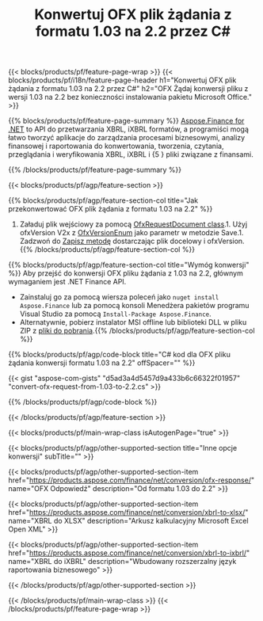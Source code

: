 ﻿---
title: Konwertuj OFX plik żądania z formatu 1.03 na 2.2 przez C#
description: Przykładowy kod dla OFX pliku żądania od 1,03 do 2,2 C# konwersji. Użyj API przykładowego kodu do zbiorczej OFX konwersji żądań w .NET aplikacjach. 
url: /pl/net/conversion/ofx-request/
family: finance
platformtag: net
feature: conversion
informat: OFX Request 1.03
outformat: OFX Request 2.2
otherformats: OFX Response
---
{{< blocks/products/pf/feature-page-wrap >}}
{{< blocks/products/pf/i18n/feature-page-header h1="Konwertuj OFX plik żądania z formatu 1.03 na 2.2 przez C#" h2="OFX Żądaj konwersji pliku z wersji 1.03 na 2.2 bez konieczności instalowania pakietu Microsoft Office." >}}

{{% blocks/products/pf/feature-page-summary %}}
[Aspose.Finance for .NET](https://products.aspose.com/finance/net/) to API do przetwarzania XBRL, iXBRL formatów, a programiści mogą łatwo tworzyć aplikacje do zarządzania procesami biznesowymi, analizy finansowej i raportowania do konwertowania, tworzenia, czytania, przeglądania i weryfikowania XBRL, iXBRL i {5 } pliki związane z finansami. 

{{% /blocks/products/pf/feature-page-summary %}}

{{< blocks/products/pf/agp/feature-section >}}

{{% blocks/products/pf/agp/feature-section-col title="Jak przekonwertować OFX plik żądania z formatu 1.03 na 2.2" %}}
1. Załaduj plik wejściowy za pomocą [OfxRequestDocument class](https://apireference.aspose.com/finance/net/aspose.finance.ofx/ofxrequestdocument).1. Użyj ofxVersion V2x z [OfxVersionEnum](https://apireference.aspose.com/finance/net/aspose.finance.ofx/ofxversionenum) jako parametr w metodzie Save.1. Zadzwoń do [Zapisz metodę](https://apireference.aspose.com/finance/net/aspose.finance.ofx/ofxrequestdocument/methods/save) dostarczając plik docelowy i ofxVersion.
{{% /blocks/products/pf/agp/feature-section-col %}}

{{% blocks/products/pf/agp/feature-section-col title="Wymóg konwersji" %}}
Aby przejść do konwersji OFX pliku żądania z 1.03 na 2.2, głównym wymaganiem jest .NET Finance API. 
- Zainstaluj go za pomocą wiersza poleceń jako ```nuget install Aspose.Finance``` lub za pomocą konsoli Menedżera pakietów programu Visual Studio za pomocą ```Install-Package Aspose.Finance```.
- Alternatywnie, pobierz instalator MSI offline lub biblioteki DLL w pliku ZIP z [pliki do pobrania](https://downloads.aspose.com/finance/net).{{% /blocks/products/pf/agp/feature-section-col %}}

{{% blocks/products/pf/agp/code-block title="C# kod dla OFX pliku żądania konwersji formatu 1.03 na 2.2" offSpacer="" %}}

{{< gist "aspose-com-gists" "d5ad3a4d5457d9a433b6c66322f01957" "convert-ofx-request-from-1.03-to-2.2.cs" >}}

{{% /blocks/products/pf/agp/code-block %}}

{{< /blocks/products/pf/agp/feature-section >}}

{{< blocks/products/pf/main-wrap-class isAutogenPage="true" >}}

{{< blocks/products/pf/agp/other-supported-section title="Inne opcje konwersji" subTitle="" >}}

{{< blocks/products/pf/agp/other-supported-section-item href="https://products.aspose.com/finance/net/conversion/ofx-response/" name="OFX Odpowiedź" description="Od formatu 1.03 do 2.2" >}}

{{< blocks/products/pf/agp/other-supported-section-item href="https://products.aspose.com/finance/net/conversion/xbrl-to-xlsx/" name="XBRL do XLSX" description="Arkusz kalkulacyjny Microsoft Excel Open XML" >}}

{{< blocks/products/pf/agp/other-supported-section-item href="https://products.aspose.com/finance/net/conversion/xbrl-to-ixbrl/" name="XBRL do iXBRL" description="Wbudowany rozszerzalny język raportowania biznesowego" >}}

{{< /blocks/products/pf/agp/other-supported-section >}}

{{< /blocks/products/pf/main-wrap-class >}}
{{< /blocks/products/pf/feature-page-wrap >}}